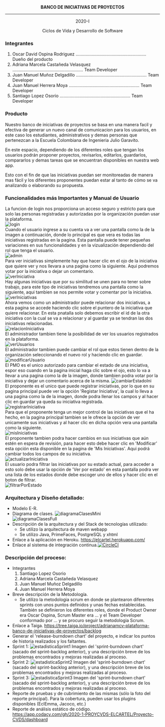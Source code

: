 <p align="center">
 <b>BANCO DE INICIATIVAS DE PROYECTOS</b>
</p>

*********************************************

<p align="center">
2020-I
</p>
<p align="center">
Ciclos de Vida y Desarrollo de Software
</p>

### Integrantes

1. Oscar David Ospina Rodriguez         ………………………………………………… Dueño del producto
2. Adriana Marcela Castañeda Velasquez  ………………………………………………… Team Developer
3. Juan Manuel Muñoz Delgadillo         ………………………………………………… Team Developer
4. Juan Manuel Herrera Moya             ………………………………………………… Team Developer
5. Santiago Lopez Osorio                ………………………………………………… Team Developer


### Producto

Nuestro banco de iniciativas de proyectos se basa en una manera facil y efectiva de generar un nuevo canal de comunicacion
para los usuarios, en este caso los estudiantes, administrativos y demas personas que pertenezcan a la Escuela Colombiana 
de Ingenieria Julio Garavito.

En este espacio, dependiendo de los diferentes roles que tengan los usuarios podrán proponer proyectos, revisarlos, editarlos,
guardarlos, compararlos y demas tareas que se encuentran disponibles en nuestra web app.

Esto con el fin de que las iniciativas puedan ser monitoreadas de manera mas fácil y los diferentes proponentes puedan estar
al tanto de cómo se va analizando o elaborando su propuesta.


### Funcionalidades más Importantes y Manual de Usuario

La funcion de login nos proporciona un acceso seguro y estricto para que solo las personas registradas y autorizadas por la
organización puedan usar la plataforma.\
![login](https://github.com/2020-1-PROYCVDS-ELCARTEL/Proyecto-CVDS/blob/master/img/login.jpg?raw=true "Imagen del login")\
Cuando el usuario ingrese a su cuenta va a ver una pantalla como la de la imagen a continuación, donde lo principal es que vera
es todas las iniciativas registradas en la pagina. Esta pantalla puede tener pequeñas variaciones en sus funcionalidades y en 
la vizualización dependiendo del rol que tenga el usuario.\
![admin](https://github.com/2020-1-PROYCVDS-ELCARTEL/Proyecto-CVDS/blob/master/img/admin.jpg "Imagen admin")\
Para ver iniciativas simplemente hay que hacer clic en el ojo de la iniciativa que quiere ver y nos llevara a una pagina como la siguiente.
Aqui podremos votar por la iniciativa o dejar un comentario.\
![verIniciativa](https://github.com/2020-1-PROYCVDS-ELCARTEL/Proyecto-CVDS/blob/master/img/verIniciativa.jpg "Imagen ver iniciativa")\
Hay algunas iniciativas que por su similitud se unen para no tener sobre trabajo, para este tipo de iniciativas tendremos una pantalla como la siguiente,
aqui tambien se nos permite votar y comentar por la iniciativa.\
![verIniciativas](https://github.com/2020-1-PROYCVDS-ELCARTEL/Proyecto-CVDS/blob/master/img/verIniciativas.jpg "Imagen ver iniciativas")\
Ahora vemos como un administrador puede relacionar dos iniciativas, a esta pagina se accede haciendo clic sobre el puntero de la iniciativa que quiere relacionar.
En esta pnatalla solo debemos escribir el id de la otra iniciativa con la cual se va a relacionar y al guardar ya se tendran las dos iniciativas relacionadas.\
![relacionIniciativa](https://github.com/2020-1-PROYCVDS-ELCARTEL/Proyecto-CVDS/blob/master/img/relacionarIniciativa.jpg "Imagen relacionar iniciativas")\
El administrador tambien tiene la posibilidad de ver los usuarios registrados en la plataforma.\
![verUsuarios](https://github.com/2020-1-PROYCVDS-ELCARTEL/Proyecto-CVDS/blob/master/img/verUsuarios.jpg "Imagen ver suarios")\
El administrador tambien puede cambiar el rol que estos tienen dentro de la organización seleccionando el nuevo rol y haciendo clic en guardar.\
![modificarUsuario](https://github.com/2020-1-PROYCVDS-ELCARTEL/Proyecto-CVDS/blob/master/img/modificarUsuario.jpg "Imagen modificar usuario")\
El PMO es el unico autorizado para cambiar el estado de una iniciativa, espor eso cuando en la pagina inicial haga clic sobre el ojo, esto lo va a llevar a una pagina
como la de la imagen, donde tambien podra votar por la iniciativa y dejar un comentario acerca de la misma.
![cambiarEstadoIni](https://github.com/2020-1-PROYCVDS-ELCARTEL/Proyecto-CVDS/blob/master/img/estadoIniciativa.jpg "Imagen cambiar estado de una Iniciativa")\
El proponente es el unico que puede registrar iniciativas, por lo que en su pagina principal puede ver la opción 'Registar Iniciativa', la cual lo lleva a una pagina como
la de la imagen, donde podra llenar los campos y al hacer clic en guardar ya queda su iniciativa registrada.\
![registrarIniciativa](https://github.com/2020-1-PROYCVDS-ELCARTEL/Proyecto-CVDS/blob/master/img/registarIniciativa.jpg "Imagen registrar iniciativa")\
Para que el proponente tenga un mejor control de las iniciativas que el ha hecho, en la pagina principal tambien se le ofrece la opción de ver unicamente sus iniciativas y 
al hacer clic en dicha opción vera una pantalla como la siguiente.\
![misIniciativas](https://github.com/2020-1-PROYCVDS-ELCARTEL/Proyecto-CVDS/blob/master/img/misIniciativas.jpg "Imagen mis iniciativas")\
El proponente tambien podra hacer cambios en sus iniciativas que aún estén en espera de revisión, para hacer esto debe hacer clic en 'Modificar' esta opción esta
disponible en la pagina de 'Mis Iniciativas'. Aqui podrá cambiar todos los campos de su iniciativa.\
![actualizarIniciativa](https://github.com/2020-1-PROYCVDS-ELCARTEL/Proyecto-CVDS/blob/master/img/actualizarIniciativa.jpg "Imagen actualizar iniciativa")\
El usuario podra filtrar las iniciativas por su estado actual, para acceder a esto solo debe usar la opción de 'Ver por estado' en esta pantalla podra ver una
lista de los estados donde debe escoger uno de ellos y hacer clic en el boton de filtrar.\
![filtrarPorEstado](https://github.com/2020-1-PROYCVDS-ELCARTEL/Proyecto-CVDS/blob/master/img/filtrarEstado.jpg "Imagen filtrar por estado")
### Arquitectura y Diseño detallado:
- Modelo E-R.
- Diagrama de clases.
![diagramaClasesMini](https://github.com/2020-1-PROYCVDS-ELCARTEL/Proyecto-CVDS/blob/master/img/diagramaClasesMini.jpg "Imagen diagrama de Clases mini")\
![diagramaClasesFull](https://github.com/2020-1-PROYCVDS-ELCARTEL/Proyecto-CVDS/blob/master/img/diagramaClasesFull.jpg "Imagen diagrama de Clases Full")
- Descripción de la arquitectura y del Stack de tecnologías utilizado: 
    - Se utilizo la arquitectura de maven webapp 
    - Se utilizo Java, PrimeFaces, PostgreSQL y xhtml
- Enlace a la aplicación en Heroku. <https://elcartel.herokuapp.com/>
- Enlace al sistema de integración continua.[![CircleCI](https://circleci.com/gh/PDSW-ECI/base-proyectos.svg?style=svg)](https://app.circleci.com/pipelines/github/2020-1-PROYCVDS-ELCARTEL/Proyecto-CVDS)

### Descripción del proceso:
- Integrantes
    1. Santiago Lopez Osorio
    2. Adriana Marcela Castañeda Velasquez
    3. Juan Manuel Muñoz Delgadillo
    4. Juan Manuel Herrera Moya
- Breve descripción de la Metodología.
    - Se utilizo la metodologia scrum en donde se plantearon diferentes sprints con unos puntos definidos y unas fechas establecidas. También se definieron los diferentes roles, donde el Product Owner era Oscar Ospina, Scrum Master era … y el Team Developer conformado por …  y se procuro seguir la metodologia Scrum. 
- Enlace a Taiga. <https://tree.taiga.io/project/adrianamcv-plataforma-banco-de-iniciativas-de-proyectos/backlog>
- Generar el 'release-burndown chart' del proyecto, e indicar los puntos de historia realizados y los faltantes.
- Sprint 1:
  ![estadisticaSprint1](https://github.com/2020-1-PROYCVDS-ELCARTEL/Proyecto-CVDS/blob/master/img/estadisticaSprint1.jpg "Imagen estadistica Sprint1")
  Imagen del 'sprint-burndown chart' (sacado del sprint-backlog anterior), y una descripción breve de los problemas encontrados y mejoras realizadas al proceso.
- Sprint 2:
  ![estadisticaSprint2](https://github.com/2020-1-PROYCVDS-ELCARTEL/Proyecto-CVDS/blob/master/img/estadisticaSprint2.jpg "Imagen estadistica Sprint2")
  Imagen del 'sprint-burndown chart' (sacado del sprint-backlog anterior), y una descripción breve de los problemas encontrados y mejoras realizadas al proceso.
- Sprint 3:
  ![estadisticaSprint3](https://github.com/2020-1-PROYCVDS-ELCARTEL/Proyecto-CVDS/blob/master/img/estadisticaSprint3.jpg "Imagen estadistica Sprint3")
  Imagen del 'sprint-burndown chart' (sacado del sprint-backlog anterior), y una descripción breve de los problemas encontrados y mejoras realizadas al proceso.
- Reporte de pruebas y de cubrimiento de las mismas (sólo la foto del reporte principal). Para la cobertura, pueden usar los plugins disponibles (EclEmma, Jacoco, etc.)
- Reporte de análisis estático de código. <https://app.codacy.com/gh/2020-1-PROYCVDS-ELCARTEL/Proyecto-CVDS/dashboard>

